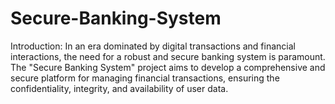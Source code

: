 # Secure-Banking-System
Introduction:  In an era dominated by digital transactions and financial interactions, the need for a robust and secure banking system is paramount. The "Secure Banking System" project aims to develop a comprehensive and secure platform for managing financial transactions, ensuring the confidentiality, integrity, and availability of user data.
